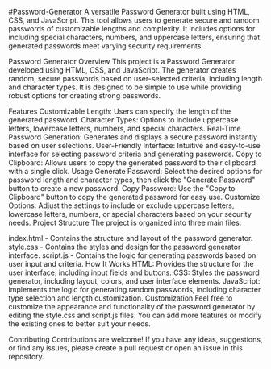 #Password-Generator
A versatile Password Generator built using HTML, CSS, and JavaScript. This tool allows users to generate secure and random passwords of customizable lengths and complexity. It includes options for including special characters, numbers, and uppercase letters, ensuring that generated passwords meet varying security requirements.

Password Generator
Overview
This project is a Password Generator developed using HTML, CSS, and JavaScript. The generator creates random, secure passwords based on user-selected criteria, including length and character types. It is designed to be simple to use while providing robust options for creating strong passwords.

Features
Customizable Length: Users can specify the length of the generated password.
Character Types: Options to include uppercase letters, lowercase letters, numbers, and special characters.
Real-Time Password Generation: Generates and displays a secure password instantly based on user selections.
User-Friendly Interface: Intuitive and easy-to-use interface for selecting password criteria and generating passwords.
Copy to Clipboard: Allows users to copy the generated password to their clipboard with a single click.
Usage
Generate Password: Select the desired options for password length and character types, then click the "Generate Password" button to create a new password.
Copy Password: Use the "Copy to Clipboard" button to copy the generated password for easy use.
Customize Options: Adjust the settings to include or exclude uppercase letters, lowercase letters, numbers, or special characters based on your security needs.
Project Structure
The project is organized into three main files:

index.html - Contains the structure and layout of the password generator.
style.css - Contains the styles and design for the password generator interface.
script.js - Contains the logic for generating passwords based on user input and criteria.
How It Works
HTML: Provides the structure for the user interface, including input fields and buttons.
CSS: Styles the password generator, including layout, colors, and user interface elements.
JavaScript: Implements the logic for generating random passwords, including character type selection and length customization.
Customization
Feel free to customize the appearance and functionality of the password generator by editing the style.css and script.js files. You can add more features or modify the existing ones to better suit your needs.

Contributing
Contributions are welcome! If you have any ideas, suggestions, or find any issues, please create a pull request or open an issue in this repository.
